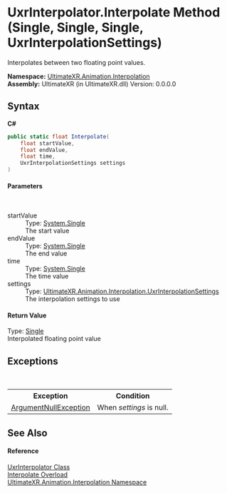 # UxrInterpolator.Interpolate Method (Single, Single, Single, UxrInterpolationSettings)
 

Interpolates between two floating point values.

**Namespace:**&nbsp;<a href="N_UltimateXR_Animation_Interpolation">UltimateXR.Animation.Interpolation</a><br />**Assembly:**&nbsp;UltimateXR (in UltimateXR.dll) Version: 0.0.0.0

## Syntax

**C#**<br />
``` C#
public static float Interpolate(
	float startValue,
	float endValue,
	float time,
	UxrInterpolationSettings settings
)
```


#### Parameters
&nbsp;<dl><dt>startValue</dt><dd>Type: <a href="https://docs.microsoft.com/dotnet/api/system.single" target="_blank" rel="noopener noreferrer">System.Single</a><br />The start value</dd><dt>endValue</dt><dd>Type: <a href="https://docs.microsoft.com/dotnet/api/system.single" target="_blank" rel="noopener noreferrer">System.Single</a><br />The end value</dd><dt>time</dt><dd>Type: <a href="https://docs.microsoft.com/dotnet/api/system.single" target="_blank" rel="noopener noreferrer">System.Single</a><br />The time value</dd><dt>settings</dt><dd>Type: <a href="T_UltimateXR_Animation_Interpolation_UxrInterpolationSettings">UltimateXR.Animation.Interpolation.UxrInterpolationSettings</a><br />The interpolation settings to use</dd></dl>

#### Return Value
Type: <a href="https://docs.microsoft.com/dotnet/api/system.single" target="_blank" rel="noopener noreferrer">Single</a><br />Interpolated floating point value

## Exceptions
&nbsp;<table><tr><th>Exception</th><th>Condition</th></tr><tr><td><a href="https://docs.microsoft.com/dotnet/api/system.argumentnullexception" target="_blank" rel="noopener noreferrer">ArgumentNullException</a></td><td>When *settings* is null.</td></tr></table>

## See Also


#### Reference
<a href="T_UltimateXR_Animation_Interpolation_UxrInterpolator">UxrInterpolator Class</a><br /><a href="Overload_UltimateXR_Animation_Interpolation_UxrInterpolator_Interpolate">Interpolate Overload</a><br /><a href="N_UltimateXR_Animation_Interpolation">UltimateXR.Animation.Interpolation Namespace</a><br />